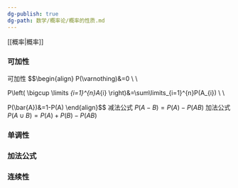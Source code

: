 ```yaml
---
dg-publish: true
dg-path: 数学/概率论/概率的性质.md
---
```

[[概率\|概率]]
### 可加性
可加性
$$\begin{align}
P(\varnothing)&=0 \\ \\

P\left( \bigcup \limits _{i=1}^{n}A_{i} \right)&=\sum\limits_{i=1}^{n}P(A_{i}) \\ \\

P(\bar{A})&=1-P(A)
\end{align}$$
减法公式
$P(A-B)=P(A)-P(AB)$
加法公式
$P(A\cup B)=P(A)+P(B)-P(AB)$

### 单调性


### 加法公式

### 连续性

